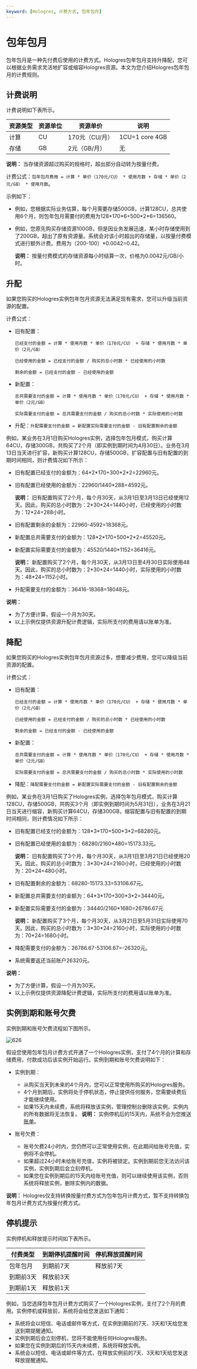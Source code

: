 ```yaml
---
keyword: [Hologres, 计费方式, 包年包月]
---
```


# 包年包月

包年包月是一种先付费后使用的计费方式。Hologres包年包月支持升降配，您可以根据业务需求灵活地扩容或缩容Hologres资源。本文为您介绍Hologres包年包月的计费规则。

## 计费说明

计费说明如下表所示。

|资源类型|资源单位|资源单价|说明|
|----|----|----|--|
|计算|CU|170元（CU/月）|1CU=1 core 4GB|
|存储|GB|2元（GB/月）|无|

**说明：** 当存储资源超过购买的规格时，超出部分自动转为按量付费。

计费公式：`包年包月费用 = 计算 * 单价（170元/CU） * 使用月数 + 存储 * 单价（2元/GB） * 使用月数`。

示例如下：

-   例如，您根据实际业务估算，每个月需要存储500GB，计算128CU，总共使用6个月，则包年包月需要付的费用为128\*170\*6+500\*2\*6=136560。
-   例如，您原先购买存储资源100GB，但是因业务发展迅速，某小时存储使用到了200GB，超出了原有资源量。系统会对该小时超出的存储量，以按量付费模式进行额外计费。费用为（200-100）\*0.0042=0.42。

    **说明：** 按量付费模式的存储资源每小时结算一次，价格为0.0042元/GB/小时。


## 升配

如果您购买的Hologres实例包年包月资源无法满足现有需求，您可以升级当前资源的配置。

计费公式：

-   旧有配置：

    `已经支付的金额 = 计算 * 使用月数 * 单价（170元/CU） + 存储 * 使用月数 * 单价（2元/GB）`

    `已经使用的金额 = 已经支付的金额 / 购买的总小时数 * 已经使用的小时数`

    `剩余的金额 = 已经支付的金额 - 已经使用的金额`

-   新配置：

    `总共需要支付的金额 = 计算 * 使用月数 * 单价（170元/CU） + 存储 * 使用月数 * 单价（2元/GB）`

    `实际需要支付的金额 = 总共需要支付的金额 / 购买的总小时数 * 实际使用的小时数`

-   升配：`升配需要支付的金额 = 新配置实际需要支付的金额 - 旧有配置剩余的金额`

例如，某业务在3月1日购买Hologres实例，选择包年包月模式，购买计算64CU，存储300GB，共购买了2个月（即实例到期时间为4月30日）。业务在3月13日当天进行扩容，新购买计算128CU，存储500GB，扩容配置与旧有配置的到期时间相同，则计费情况如下所示：

-   旧有配置已经支付的金额为：64\*2\*170+300\*2\*2=22960元。
-   旧有配置已经使用的金额为：22960/1440\*288=4592元。

    **说明：** 旧有配置购买了2个月，每个月30天，从3月1日至3月13日已经使用12天。因此，购买的总小时数为：2\*30\*24=1440小时，已经使用的小时数为：12\*24=288小时。

-   旧有配置剩余的金额为：22960-4592=18368元。
-   新配置总共需要支付的金额为：128\*2\*170+500\*2\*2=45520元。
-   新配置实际需要支付的金额为：45520/1440\*1152=36416元。

    **说明：** 新配置购买了2个月，每个月30天，从3月13日至4月30日实际使用48天。因此，购买的总小时数为：2\*30\*24=1440小时，实际使用的小时数为：48\*24=1152小时。

-   升配需要支付的金额为：36416-18368=18048元。

**说明：**

-   为了方便计算，假设一个月为30天。
-   以上示例仅提供资源升配计费逻辑，实际所支付的费用请以账单为准。

## 降配

如果您购买的Hologres实例包年包月资源过多，想要减少费用，您可以降级当前资源的配置。

计费公式：

-   旧有配置：

    `已经支付的金额 = 计算 * 使用月数 * 单价（170元/CU） + 存储 * 使用月数 * 单价（2元/GB）`

    `已经使用的金额 = 已经支付的金额 / 购买的总小时数 * 已经使用的小时数`

    `剩余的金额 = 已经支付的金额 - 已经使用的金额`

-   新配置：

    `总共需要支付的金额 = 计算 * 使用月数 * 单价（170元/CU） + 存储 * 使用月数 * 单价（2元/GB）`

    `实际需要支付的金额 = 总共需要支付的金额 / 购买的总小时数 * 实际使用的小时数`

-   降配：`降配需要支付的金额 = 新配置实际需要支付的金额 - 旧有配置剩余的金额`

例如，某业务在3月1日购买了Hologres实例，选择包年包月模式，购买计算128CU，存储500GB，共购买3个月（即实例到期时间为5月31日），业务在3月21日当天进行缩容，新购买计算64CU，存储300GB，缩容配置与旧有配置的到期时间相同，则计费情况如下所示：

-   旧有配置已经支付的金额为：128\*3\*170+500\*3\*2=68280元。
-   旧有配置已经使用的金额为：68280/2160\*480=15173.33元。

    **说明：** 旧有配置购买了3个月，每个月30天，从3月1日至3月21日已经使用20天。因此，购买的总小时数为：3\*30\*24=2160小时，已经使用的小时数为：20\*24=480小时。

-   旧有配置剩余的金额为：68280-15173.33=53106.67元。
-   新配置总共需要支付的金额为：64\*3\*170+300\*3\*2=34440元。
-   新配置实际需要支付的金额为：34440/2160\*1680=26786.67元

    **说明：** 新配置购买了3个月，每个月30天，从3月21日至5月31日实际使用70天。因此，购买的总小时数为：3\*30\*24=2160小时，实际使用的小时数为：70\*24=1680小时。

-   降配需要支付的金额为：26786.67-53106.67=-26320元。
-   系统需要返还当前账户26320元。

**说明：**

-   为了方便计算，假设一个月为30天。
-   以上示例仅提供资源降配计费逻辑，实际所支付的费用请以账单为准。

## 实例到期和账号欠费

实例到期和账号欠费流程如下图所示。

![626](https://static-aliyun-doc.oss-cn-hangzhou.aliyuncs.com/assets/img/zh-CN/1748559951/p77363.png)

假设您使用包年包月计费方式开通了一个Hologres实例，支付了4个月的计算和存储费用，付款成功后该实例开始运行。实例到期和账号欠费说明如下：

-   实例到期：

    -   从购买当天到未来的4个月内，您可以正常使用所购买的Hologres服务。
    -   4个月到期后，实例将处于停机状态，停止提供任何服务，您需要续费后才能继续使用。
    -   如果15天内未续费，系统将释放该实例，管理控制台删除该实例，实例内的所有数据将无法恢复。
    **说明：** 实例停机后的15天内，系统不会为您推送[账单](https://usercenter2.aliyun.com/finance/expense-report/overview?spm=a2cbu.13822726.nav-right.ditem-con.6519131cErKITJ)。

-   账号欠费：
    -   账号欠费24小时内，您仍然可以正常使用实例，在此期间给账号充值，实例将不会停机。
    -   如果超过24小时未给账号充值，实例将被锁定。实例到期前您无法访问该实例，实例到期后会立刻停机。
    -   如果您在实例到期后的15天内给账号充值，则可以继续使用该实例，否则系统将释放实例，删除实例内的数据。

**说明：** Hologres仅支持转换按量付费方式为包年包月计费方式，暂不支持转换包年包月计费方式为按量付费方式。

## 停机提示

实例停机和释放提示时间如下表所示。

|付费类型|到期停机提醒时间|停机释放提醒时间|
|----|--------|--------|
|包年包月|到期前7天|释放前7天|
|到期前3天|释放前3天|
|到期前1天|释放前1天|

例如，当您选择包年包月计费方式购买了一个Hologres实例，支付了2个月的费用。实例停机或释放前，系统将会给您发送如下通知：

-   系统将会以短信、电话或邮件等方式，在实例到期前的7天、3天和1天给您发送到期提醒通知。
-   实例到期后会立刻停机，您将不能使用任何Hologres服务。
-   如果您在实例到期后的15天内未续费，系统将释放实例。
-   系统会以短信、电话或邮件等方式，在释放实例前的7天、3天和1天给您发送释放提醒通知。

